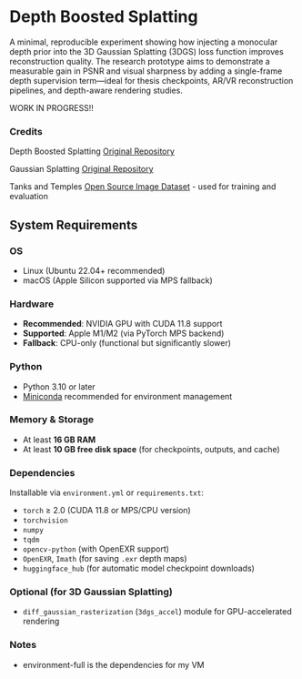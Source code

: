 # Depth Boosted Splatting
A minimal, reproducible experiment showing how injecting a monocular depth prior into the 3D Gaussian Splatting (3DGS) loss function improves reconstruction quality.
The research prototype aims to demonstrate a measurable gain in PSNR and visual sharpness by adding a single-frame depth supervision term—ideal for thesis checkpoints, AR/VR reconstruction pipelines, and depth-aware rendering studies.

WORK IN PROGRESS!!

### Credits
Depth Boosted Splatting [Original Repository](https://github.com/DepthAnything/Depth-Anything-V2) 

Gaussian Splatting [Original Repository](https://github.com/graphdeco-inria/gaussian-splatting)

Tanks and Temples [Open Source Image Dataset](https://www.tanksandtemples.org/download/) - used for training and evaluation

## System Requirements

### OS
- Linux (Ubuntu 22.04+ recommended)  
- macOS (Apple Silicon supported via MPS fallback)

### Hardware
- **Recommended**: NVIDIA GPU with CUDA 11.8 support  
- **Supported**: Apple M1/M2 (via PyTorch MPS backend)  
- **Fallback**: CPU-only (functional but significantly slower)

### Python
- Python 3.10 or later  
- [Miniconda](https://docs.conda.io/en/latest/miniconda.html) recommended for environment management

### Memory & Storage
- At least **16 GB RAM**  
- At least **10 GB free disk space** (for checkpoints, outputs, and cache)

### Dependencies
Installable via `environment.yml` or `requirements.txt`:
- `torch` ≥ 2.0 (CUDA 11.8 or MPS/CPU version)
- `torchvision`
- `numpy`
- `tqdm`
- `opencv-python` (with OpenEXR support)
- `OpenEXR`, `Imath` (for saving `.exr` depth maps)
- `huggingface_hub` (for automatic model checkpoint downloads)

### Optional (for 3D Gaussian Splatting)
- `diff_gaussian_rasterization` (`3dgs_accel`) module for GPU-accelerated rendering



### Notes
- environment-full is the dependencies for my VM